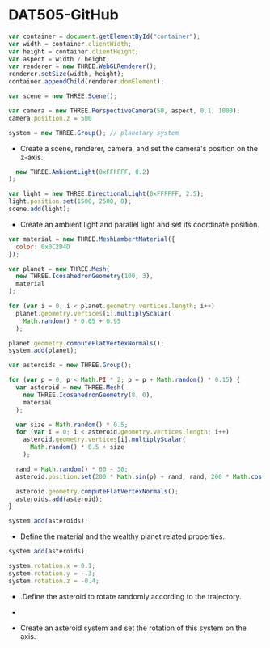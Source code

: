 # DAT505-GitHub
```javascript
var container = document.getElementById("container");
var width = container.clientWidth;
var height = container.clientHeight;
var aspect = width / height;
var renderer = new THREE.WebGLRenderer();
renderer.setSize(width, height);
container.appendChild(renderer.domElement);

var scene = new THREE.Scene();

var camera = new THREE.PerspectiveCamera(50, aspect, 0.1, 1000);
camera.position.z = 500

system = new THREE.Group(); // planetary system

  ```
  * Create a scene, renderer, camera, and set the camera's position on the z-axis.

```javascript
  new THREE.AmbientLight(0xFFFFFF, 0.2)
);

var light = new THREE.DirectionalLight(0xFFFFFF, 2.5);
light.position.set(1500, 2500, 0);
scene.add(light);
```

* Create an ambient light and parallel light and set its coordinate position.

```javascript
var material = new THREE.MeshLambertMaterial({
  color: 0x0C2D4D
});

var planet = new THREE.Mesh(
  new THREE.IcosahedronGeometry(100, 3),
  material
);

for (var i = 0; i < planet.geometry.vertices.length; i++)
  planet.geometry.vertices[i].multiplyScalar(
    Math.random() * 0.05 + 0.95
  );

planet.geometry.computeFlatVertexNormals();
system.add(planet);

var asteroids = new THREE.Group();

for (var p = 0; p < Math.PI * 2; p = p + Math.random() * 0.15) {
  var asteroid = new THREE.Mesh(
    new THREE.IcosahedronGeometry(8, 0),
    material
  );

  var size = Math.random() * 0.5;
  for (var i = 0; i < asteroid.geometry.vertices.length; i++)
    asteroid.geometry.vertices[i].multiplyScalar(
      Math.random() * 0.5 + size
    );

  rand = Math.random() * 60 - 30;
  asteroid.position.set(200 * Math.sin(p) + rand, rand, 200 * Math.cos(p) + rand);

  asteroid.geometry.computeFlatVertexNormals();
  asteroids.add(asteroid);
}

system.add(asteroids);
```
* Define the material and the wealthy planet related properties.

```javascript
system.add(asteroids);

system.rotation.x = 0.1;
system.rotation.y = -.3;
system.rotation.z = -0.4;
```
* .Define the asteroid to rotate randomly according to the trajectory.




*

* Create an asteroid system and set the rotation of this system on the axis.
